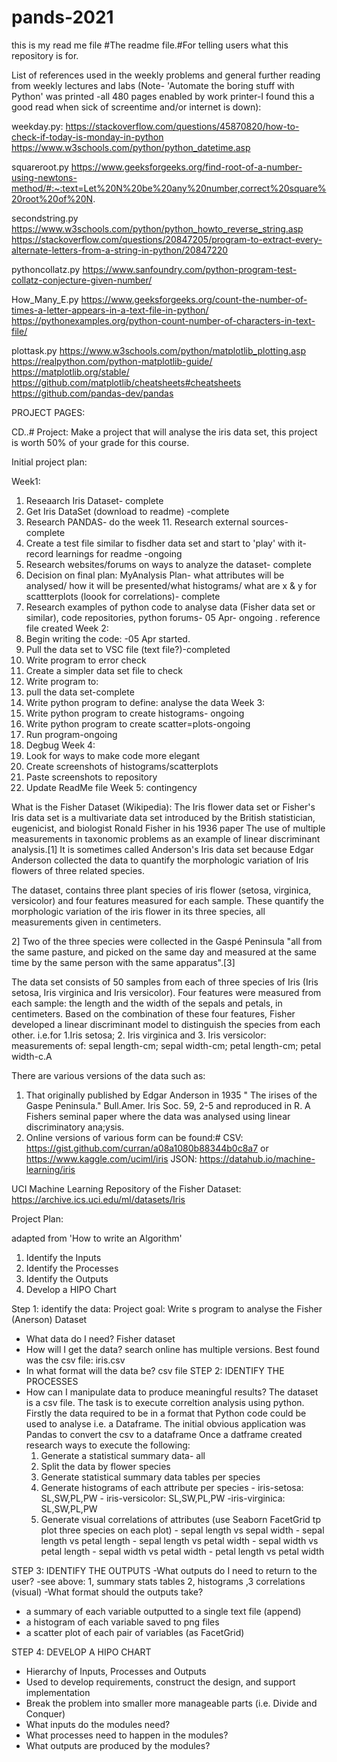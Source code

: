 # pands-2021
this is my read me file
#The readme file.#For telling users what this repository is for.


List of references used in the weekly problems and general further reading from weekly lectures and labs (Note- 'Automate the boring stuff with Python' was printed -all 480 pages enabled by work printer-I found this a good read when sick of screentime and/or internet is down):

weekday.py:
https://stackoverflow.com/questions/45870820/how-to-check-if-today-is-monday-in-python
https://www.w3schools.com/python/python_datetime.asp
 
squareroot.py
https://www.geeksforgeeks.org/find-root-of-a-number-using-newtons-method/#:~:text=Let%20N%20be%20any%20number,correct%20square%20root%20of%20N.

secondstring.py
https://www.w3schools.com/python/python_howto_reverse_string.asp
https://stackoverflow.com/questions/20847205/program-to-extract-every-alternate-letters-from-a-string-in-python/20847220

pythoncollatz.py
https://www.sanfoundry.com/python-program-test-collatz-conjecture-given-number/

How_Many_E.py
https://www.geeksforgeeks.org/count-the-number-of-times-a-letter-appears-in-a-text-file-in-python/
https://pythonexamples.org/python-count-number-of-characters-in-text-file/

plottask.py
https://www.w3schools.com/python/matplotlib_plotting.asp
https://realpython.com/python-matplotlib-guide/
https://matplotlib.org/stable/
https://github.com/matplotlib/cheatsheets#cheatsheets
https://github.com/pandas-dev/pandas



PROJECT PAGES:

CD..#
Project: Make a project that will analyse the iris data set, this project is worth 50% of your grade for this course.


Initial project plan:

Week1: 
1. Reseaarch Iris Dataset- complete
2. Get Iris DataSet (download to readme) -complete
3. Research PANDAS- do the week 11. Research external sources-complete
4. Create a test file similar to fisdher data set and start to 'play' with it- record learnings for readme -ongoing
5. Research websites/forums on ways to analyze the dataset- complete
6. Decision on final plan: MyAnalysis Plan- what attributes will be analysed/ how it will be presented/what histograms/ what are x & y for scattterplots (loook for correlations)- complete
7. Research examples of python code to analyse data (Fisher data set or similar), code repositories, python forums- 05 Apr- ongoing .  reference file created
Week 2:
8. Begin writing the code: -05 Apr started.
9. Pull the data set to VSC file (text file?)-completed
10. Write program to error check
11. Create a simpler data set file to check
12. Write program to:
13. pull the data set-complete
14. Write python program to define: analyse the data
Week 3:
15. Write python program to create histograms- ongoing
16. Write python program to create scatter=plots-ongoing
17. Run program-ongoing
18. Degbug
Week 4: 
19. Look for ways to make code more elegant
20. Create screenshots of histograms/scatterplots
21. Paste screenshots to repository 
22. Update ReadMe file
Week 5: contingency


What is the Fisher Dataset (Wikipedia): 
The Iris flower data set or Fisher's Iris data set is a multivariate data set introduced by the British statistician, eugenicist, and biologist Ronald Fisher in his 1936 paper The use of multiple measurements in taxonomic problems as an example of linear discriminant analysis.[1] It is sometimes called Anderson's Iris data set because Edgar Anderson collected the data to quantify the morphologic variation of Iris flowers of three related species.

The dataset, contains three plant species of iris flower (setosa, virginica, versicolor) and four features measured for each sample. These quantify the morphologic variation of the iris flower in its three species, all measurements given in centimeters.


2] Two of the three species were collected in the Gaspé Peninsula "all from the same pasture, and picked on the same day and measured at the same time by the same person with the same apparatus".[3]

The data set consists of 50 samples from each of three species of Iris (Iris setosa, Iris virginica and Iris versicolor). Four features were measured from each sample: the length and the width of the sepals and petals, in centimeters. Based on the combination of these four features, Fisher developed a linear discriminant model to distinguish the species from each other.
i.e.for 1.Iris setosa; 2. Iris virginica and 3. Iris versicolor:
measurements of:  sepal length-cm; sepal width-cm; petal length-cm; petal width-c.A 

There are various versions of the data such as:

1. That originally published by Edgar Anderson in 1935 " The irises of the Gaspe Peninsula." Bull.Amer. Iris Soc. 59, 2-5 and reproduced in R. A Fishers seminal paper where the data was analysed using linear discriminatory ana;ysis.
2. Online versions of various form can be found:#
  CSV: https://gist.github.com/curran/a08a1080b88344b0c8a7 or https://www.kaggle.com/uciml/iris
  JSON: https://datahub.io/machine-learning/iris
  

UCI Machine Learning Repository of the Fisher Dataset:  https://archive.ics.uci.edu/ml/datasets/Iris

Project Plan:

adapted from 'How to write an Algorithm'

1. Identify the Inputs
2. Identify the Processes
3. Identify the Outputs
4. Develop a HIPO Chart

Step 1: identify the data:
  Project goal: Write s program to analyse the Fisher (Anerson) Dataset 
- What data do I need?
    Fisher dataset
- How will I get the data?
  search online has multiple versions.  Best found was the csv file: iris.csv
- In what format will the data be?
    csv file
STEP 2: IDENTIFY THE PROCESSES
- How can I manipulate data to produce meaningful results?
  The dataset is a csv file.  The task is to execute correltion analysis using python.
  Firstly the data required to be in a format that Python code could be used to analyse i.e. a Dataframe. 
  The initial obvious application was Pandas to convert the csv to a dataframe
  Once a datframe created research ways to execute the following:
    1. Generate a statistical summary data- all
    2. Split the data by flower species
    3. Generate statistical summary data tables per species
    4. Generate histograms of each attribute per species
      - iris-setosa: SL,SW,PL,PW
      - iris-versicolor: SL,SW,PL,PW
      -iris-virginica: SL,SW,PL,PW
    5. Generate visual correlations of attributes (use Seaborn FacetGrid tp plot three species on each plot)
      - sepal length vs sepal width
      - sepal length vs petal length
      - sepal length vs petal width
      - sepal width vs petal length
      - sepal width vs petal width
      - petal length vs petal width

STEP 3: IDENTIFY THE OUTPUTS
-What outputs do I need to return to the user?
  -see above: 1, summary stats tables 2, histograms ,3 correlations (visual)
-What format should the outputs take?
  - a summary of each variable outputted to a single text file (append)
  - a histogram of each variable saved to png files
  - a scatter plot of each pair of variables (as FacetGrid)

STEP 4: DEVELOP A HIPO CHART
- Hierarchy of Inputs, Processes and Outputs
- Used to develop requirements, construct the design, and support implementation
- Break the problem into smaller more manageable parts (i.e. Divide and Conquer)
- What inputs do the modules need?
- What processes need to happen in the modules?
- What outputs are produced by the modules?